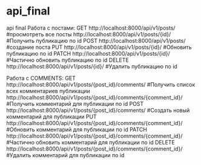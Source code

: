 # api_final
api final
Работа с постами:
  GET  http://localhost:8000/api/v1/posts/        #просмотреть все посты
       http://localhost:8000/api/v1/posts/{id}/   #Получить публикацию по id
  POST  http://localhost:8000/api/v1/posts/       #создание поста
  PUT   http://localhost:8000/api/v1/posts/{id}/  #Обновить публикацию по id
  PATCH http://localhost:8000/api/v1/posts/{id}/  #Частично обновить публикацию по id
  DELETE http://localhost:8000/api/v1/posts/{id}/ #Удалить публикацию по id
 
Работа с COMMENTS:
   GET  http://localhost:8000/api/v1/posts/{post_id}/comments/                #Получить список всех комментариев публикации
        http://localhost:8000/api/v1/posts/{post_id}/comments/{comment_id}/   #Получить комментарий для публикации по id
   POST http://localhost:8000/api/v1/posts/{post_id}/comments/                #Создать новый комментарий для публикации
   PUT  http://localhost:8000/api/v1/posts/{post_id}/comments/{comment_id}/   #Обновить комментарий для публикации по id
   PATCH http://localhost:8000/api/v1/posts/{post_id}/comments/{comment_id}/  #Частично обновить комментарий для публикации по id
   DELETE http://localhost:8000/api/v1/posts/{post_id}/comments/{comment_id}/ #Удалить комментарий для публикации по id
